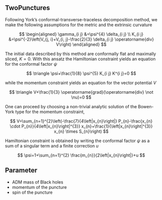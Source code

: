 ## TwoPunctures

Following York’s conformal-transverse-traceless decomposition method, we make the following assumptions for the metric and the extrinsic curvature

$$
\begin{aligned}
\gamma_{i j} &=\psi^{4} \delta_{i j} \\
K_{i j} &=\psi^{-2}\left(V_{j, i}+V_{i, j}-\frac{2}{3} \delta_{i j} \operatorname{div} V\right)
\end{aligned}
$$

The initial data described by this method are conformally flat and maximally sliced, $K=0$. With this ansatz the Hamiltonian constraint yields an equation for the conformal factor $\psi$

$$
\triangle \psi+\frac{1}{8} \psi^{5} K_{i j} K^{i j}=0
$$

while the momentum constraint yields an equation for the vector potential $V$

$$
\triangle V+\frac{1}{3} \operatorname{grad}(\operatorname{div} \not \nu)=0
$$

One can proceed by choosing a non-trivial analytic solution of the Bowen-York type for the momentum constraint,

$$
V=\sum_{n=1}^{2}\left(-\frac{7}{4\left|x_{n}\right|} P_{n}-\frac{x_{n} \cdot P_{n}}{4\left|x_{n}\right|^{3}} x_{n}+\frac{1}{\left|x_{n}\right|^{3}} x_{n} \times S_{n}\right)
$$

Hamiltonian constraint is obtained by writing the conformal factor $\psi$ as a sum of a singular term and a finite correction $u$

$$
\psi=1+\sum_{n=1}^{2} \frac{m_{n}}{2\left|x_{n}\right|}+u
$$

## Parameter

- ADM mass of Black holes
- momentum of the puncture
- spin of the puncture